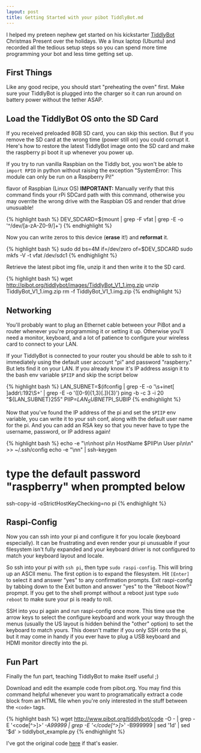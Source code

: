 ```yaml
---
layout: post
title: Getting Started with your pibot TiddlyBot.md
---
```


I helped my preteen nephew get started on his kickstarter [TiddlyBot](http://www.pibot.org/tiddlybot/) Christmas Present over the holidays. We a linux laptop (Ubuntu) and recorded all the tedious setup steps so you can spend more time programming your bot and less time getting set up.

## First Things

Like any good recipe, you should start "preheating the oven" first. Make sure your TiddlyBot is plugged into the charger so it can run around on battery power without the tether ASAP.

## Load the TiddlyBot OS onto the SD Card

If you received preloaded 8GB SD card, you can skip this section. But if you remove the SD card at the wrong time (power still on) you could corrupt it. Here's how to restore the latest TiddlyBot image onto the SD card and make the raspberry pi boot it up whenever you power up.

If you try to run vanilla Raspbian on the Tiddly bot, you won't be able to `import RPIO` in python without raising the exception "SystemError: This module can only be run on a Raspberry Pi!"

flavor of Raspbian (Linux OS) 
**IMPORTANT:** Manually verify that this command finds your rPi SDCard path with this command, otherwise you may overrite the wrong drive with the Raspbian OS and render that drive unusuable!

{% highlight bash %}
DEV_SDCARD=$(mount | grep -F vfat | grep -E -o '^/dev/[a-zA-Z0-9/]+')
{% endhighlight %}

Now you can write zeros to this device (**erase** it!) and **reformat** it.

{% highlight bash %}
sudo dd bs=4M if=/dev/zero of=$DEV_SDCARD
sudo mkfs -V -t vfat /dev/sdc1
{% endhighlight %}

Retrieve the latest pibot img file, unzip it and then write it to the SD card.

{% highlight bash %}
wget http://pibot.org/tiddlybot/images/TiddlyBot_V1_1.img.zip
unzip TiddlyBot_V1_1.img.zip 
rm -f TiddlyBot_V1_1.img.zip
{% endhighlight %}

## Networking

You'll probably want to plug an Ethernet cable between your PiBot and a router whenever you're programming it or setting it up. Otherwise you'll need a monitor, keyboard, and a lot of patience to configure your wireless card to connect to your LAN.

If your TiddlyBot is connected to your router you should be able to ssh to it immediately using the default user account "pi" and password "raspberry." But lets find it on your LAN. If you already know it's IP address assign it to the bash env variable `$PIIP` and skip the script below

{% highlight bash %}
LAN_SUBNET=$(ifconfig | grep -E -o '\s+inet[ ]addr\:192\S+' | grep -E -o '([0-9]{1,3}[.]){3}')
ping -b -c 3 -i 20 "${LAN_SUBNET}255"
PIIP=$LAN_SUBNET$PI_SUBIP
{% endhighlight %}

Now that you've found the IP address of the pi and set the `$PIIP` env variable, you can write it to your ssh conf, along with the default user name for the pi. And you can add an RSA key so that you never have to type the username, password, or IP address again!

{% highlight bash %}
echo -e "\n\nhost pi\n  HostName $PIIP\n  User pi\n\n" >> ~/.ssh/config
echo -e "\nn" | ssh-keygen
# type the default password "raspberry" when prompted below
ssh-copy-id -oStrictHostKeyChecking=no pi
{% endhighlight %}

## Raspi-Config

Now you can ssh into your pi and configure it for you locale (keyboard especially). It can be frustrating and even render your pi unusuable if your filesystem isn't fully expanded and your keyboard driver is not configured to match your keyboard layout and locale.

So ssh into your pi with `ssh pi`, then type `sudo raspi-config`. This will bring up an ASCII menu. The first option is to expand the filesystem. Hit `[Enter]` to select it and answer "yes" to any confirmation prompts. Exit raspi-config by tabbing down to the Exit button and  answer "yes" to the "Reboot Now?" propmpt. If you get to the shell prompt without a reboot just type `sudo reboot` to make sure your pi is ready to roll.

SSH into you pi again and run raspi-config once more. This time use the arrow keys to select the configure keyboard and work your way through the menus (usually the US layout is hidden behind the "other" option) to set the keyboard to match yours. This doesn't matter if you only SSH onto the pi, but it may come in handy if you ever have to plug a USB keyboard and HDMI monitor directly into the pi.

## Fun Part

Finally the fun part, teaching TiddlyBot to make itself useful ;)

Download and edit the example code from pibot.org. You may find this command helpful whenever you want to programatically extract a code block from an HTML file when you're only interested in the stuff between the `<code>` tags.

{% highlight bash %}
wget http://www.pibot.org/tiddlybot/code -O - | grep -E '<code[^>]*>' -A99999 | grep -E '<\/code[^>]*>' -B999999 | sed '1d' | sed '$d' > tiddlybot_example.py
{% endhighlight %}

I've got the original code [here](tiddlybot_example.py) if that's easier.


